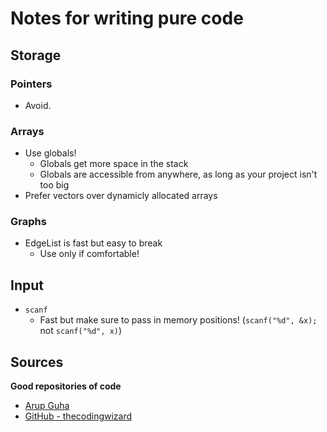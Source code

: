 # Notes for writing pure code

## Storage

### Pointers

- Avoid.

### Arrays

- Use globals!
  - Globals get more space in the stack
  - Globals are accessible from anywhere, as long as your project isn't too big
- Prefer vectors over dynamicly allocated arrays

### Graphs

- EdgeList is fast but easy to break
  - Use only if comfortable!

## Input

- `scanf`
  - Fast but make sure to pass in memory positions! (`scanf("%d", &x);` not `scanf("%d", x)`)

## Sources

**Good repositories of code**

- [Arup Guha](http://www.cs.ucf.edu/~dmarino/progcontests/mysols/highschool/usaco/2014/bronze/)
- [GitHub - thecodingwizard](https://github.com/thecodingwizard/competitive-programming)